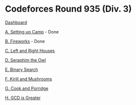 # Codeforces Round 935 (Div. 3)

[Dashboard](https://codeforces.com/contest/1945)

[A. Setting up Camp](https://codeforces.com/contest/1945/problem/A) - Done

[B. Fireworks](https://codeforces.com/contest/1945/problem/B) - Done

[C. Left and Right Houses](https://codeforces.com/contest/1945/problem/C)

[D. Seraphim the Owl](https://codeforces.com/contest/1945/problem/D)

[E. Binary Search](https://codeforces.com/contest/1945/problem/E)

[F. Kirill and Mushrooms](https://codeforces.com/contest/1945/problem/F)

[G. Cook and Porridge](https://codeforces.com/contest/1945/problem/G)

[H. GCD is Greater](https://codeforces.com/contest/1945/problem/H)
